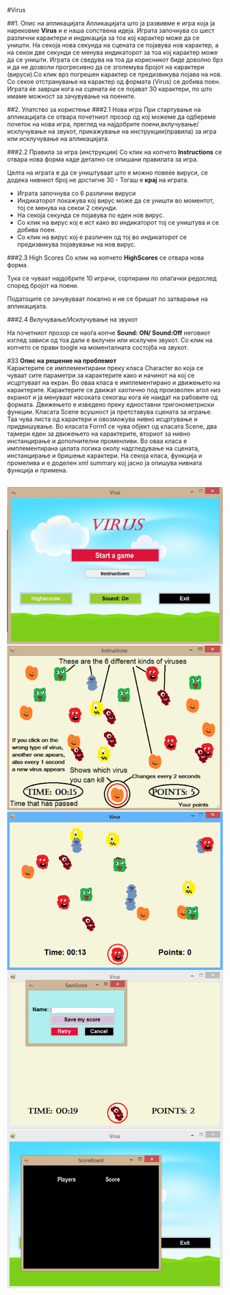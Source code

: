 #Virus

##1. Опис на апликацијата
Апликацијата што ја развивме е игра која ја нарековме **Virus** и е наша сопствена идеја. Играта започнува со шест различни карактери и индикација за тоа кој карактер може да се уништи. На секоја нова секунда на сцената се појавува нов карактер, а на секои две секунди се менува индикаторот за тоа кој карактер може да се уништи. Играта се сведува на тоа да корисникот биде доволно брз и да не дозволи прогресивно да се зголемува бројот на карактери (вируси).Со клик врз погрешен карактер се предизвикува појава на нов. Со секое отстранување на карактер од формата (Virus) се добива поен.  Играта ќе заврши кога на сцената ќе се појават 30 карактери, по што имаме можност за зачувување на поените.

##2. Упатство за користење
###2.1 Нова игра
При стартување на апликацијата се отвара почетниот прозор од кој можеме да одбереме почеток на нова игра, преглед на најдобрите поени,вклучување/исклучување на звукот, прикажување на инструкции(правила) за игра или исклучување на апликацијата.

###2.2 Правила за игра (инструкции)
Со клик на копчето **Instructions** се отвара нова форма каде детално се опишани правилата за игра.

Целта на играта е да се уништуваат што е можно повеќе вируси, се додека нивниот број не достигне 30 - Тогаш е **крај** на играта.
* Играта започнува со 6 различни вируси
* Индикаторот покажува кој вирус може да се уништи во моментот, тој се менува на секои 2 секунди.
* На секоја секунда се појавува по еден нов вирус.
* Со клик на вирус кој е ист како во индикаторот тој се уништува и се добива поен.
* Со клик на вирус кој е различен од тој во индикаторот се предизвикува појавување на нов вирус.
 
###2.3 High Scores
Со клик на копчето **HighScores** се отвара нова форма.

Тука се чуваат најдобрите 10 играчи, сортирани по опаѓачки редослед според бројот на поени.

Податоците се зачувуваат локално и не се бришат по затварање на апликацијата.

###2.4 Вклучување/Исклучување на звукот

На почетниот прозор се наоѓа копче **Sound: ON/ Sound:Off** неговиот изглед зависи од тоа дали е вклучен или исклучен звукот. Со клик на копчето се прави toogle на моменталната состојба на звукот.

#33 <strong>Опис на решение на проблемот</strong></br>
Карактерите се имплементирани преку класа Character во која се чуваат сите параметри за карактерите како и начинот на кој се исцртуваат на екран. Во оваа класа е имплементирано и движењето на карактерите. Карактерите се движат хаотично под произволен агол низ екранот и ја менуваат насоката секогаш кога ќе наидат на рабовите од формата. Движењето е изведено преку едноставни тригонометриски функции.
Класата Scene всушност ја претставува сцената за играње. Таа чува листа од карактери и овозможува нивно исцртување и придвишување.
Во класата Form1 се чува објект од класата Scene, два тајмери  еден за движењето на карактерите, вториот за нивно инстанцирање и дополнителни променливи. Во оваа класа е имплементирана целата логика околу надгледување на сцената, инстанцирање и бришење карактери.
На секоја класа, функција и промелива и е доделен xml summary  кој јасно ја опишува нивната функција и примена.</br></br>

<p align="center">
  <img src="Screenshots\Start.png"/>
  <img src="Screenshots\Instructions.png"/>
  <img src="Screenshots\igra.png"/>
  <img src="Screenshots\SaveScore.png"/>
  <img src="Screenshots\ScoreBoard.png"/>
</p>
